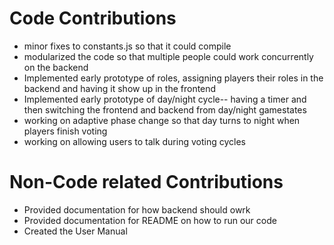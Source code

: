 # Code Contributions
- minor fixes to constants.js so that it could compile
- modularized the code so that multiple people could work concurrently on the backend
- Implemented early prototype of roles, assigning players their roles in the backend and having it show up in the frontend
- Implemented early prototype of day/night cycle-- having a timer and then switching the frontend and backend from day/night gamestates
- working on adaptive phase change so that day turns to night when players finish voting
- working on allowing users to talk during voting cycles

# Non-Code related Contributions
- Provided documentation for how backend should owrk
- Provided documentation for README on how to run our code
- Created the User Manual